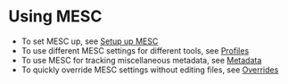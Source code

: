 # Using MESC

- To set MESC up, see [Setup up MESC](./setting_up_mesc.md)
- To use different MESC settings for different tools, see [Profiles](./profiles.md)
- To use MESC for tracking miscellaneous metadata, see [Metadata](./metadata.md)
- To quickly override MESC settings without editing files, see [Overrides](./overrides.md)

